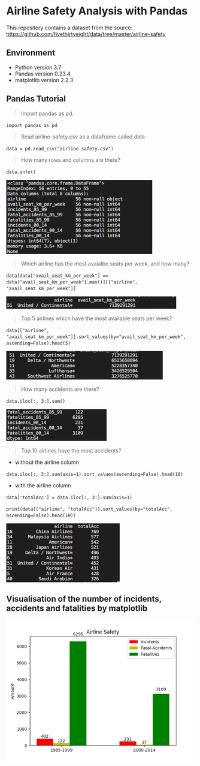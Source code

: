 # Airline Safety Analysis with Pandas
This repository contains a dataset from the source: https://github.com/fivethirtyeight/data/tree/master/airline-safety

## Environment
- Python version 3.7
- Pandas version 0.23.4
- matplotlib version 2.2.3

## Pandas Tutorial
> Import pandas as pd.

`import pandas as pd`

> Read airline-safety.csv as a dataframe called data.

`data = pd.read_csv("airline-safety.csv")`

> How many rows and columns are there?

`data.info()`

![alt text](info.png)

> Which airline has the most avaialbe seats per week, and how many?

`data[data["avail_seat_km_per_week"] == data["avail_seat_km_per_week"].max()][["airline", "avail_seat_km_per_week"]]`

![alt text](most-avail-seats.png)

> Top 5 airlines which have the most available seats per week?

`data[["airline", "avail_seat_km_per_week"]].sort_values(by="avail_seat_km_per_week", ascending=False).head(5)`

![alt text](top-5-avail-seat.png)

> How many accidents are there?

`data.iloc[:, 3:].sum()`

![alt text](nb-accidents.png)

> Top 10 airlines have the most accidents?
- without the airline column

`data.iloc[:, 3:].sum(axis=1).sort_values(ascending=False).head(10)`

- with the airline column

`data['totalAcc'] = data.iloc[:, 3:].sum(axis=1)`

`print(data[["airline", "totalAcc"]].sort_values(by="totalAcc", ascending=False).head(10))`

![alt text](top-10-accidents.png)

## Visualisation of the number of incidents, accidents and fatalities by matplotlib

![alt text](airline-safety.png)
